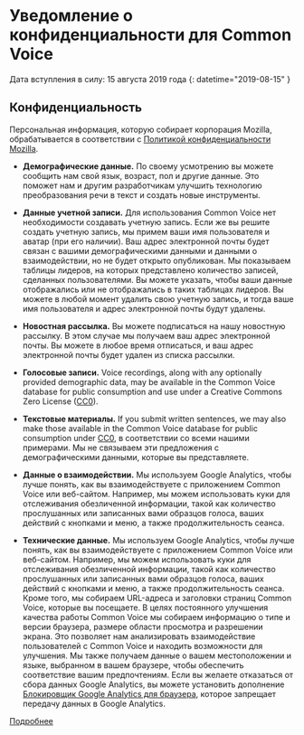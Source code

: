# Уведомление о конфиденциальности для Common Voice 

Дата вступления в силу: 15 августа 2019 года {: datetime="2019-08-15" }

## Конфиденциальность

Персональная информация, которую собирает корпорация Mozilla, обрабатывается в соответствии с [Политикой конфиденциальности Mozilla](https://www.mozilla.org/privacy).

* **Демографические данные.** По своему усмотрению вы можете сообщить нам свой язык, возраст, пол и другие данные. Это поможет нам и другим разработчикам улучшить технологию преобразования речи в текст и создать новые инструменты.

* **Данные учетной записи.** Для использования Common Voice нет необходимости создавать учетную запись. Если же вы решите создать учетную запись, мы примем ваши имя пользователя и аватар (при его наличии). Ваш адрес электронной почты будет связан с вашими демографическими данными и данными о взаимодействии, но не будет открыто опубликован. Мы показываем таблицы лидеров, на которых представлено количество записей, сделанных пользователями. Вы можете указать, чтобы ваши данные отображались или не отображались в таких таблицах лидеров. Вы можете в любой момент удалить свою учетную запись, и тогда ваше имя пользователя и адрес электронной почты будут удалены.

* **Новостная рассылка.** Вы можете подписаться на нашу новостную рассылку. В этом случае мы получаем ваш адрес электронной почты. Вы можете в любое время отписаться, и ваш адрес электронной почты будет удален из списка рассылки.

* **Голосовые записи.** Voice recordings, along with any optionally provided demographic data, may be available in the Common Voice database for public consumption and use under a Creative Commons Zero License ([CC0](https://creativecommons.org/publicdomain/zero/1.0/)).

* **Текстовые материалы.** If you submit written sentences, we may also make those available in the Common Voice database for public consumption under [CC0](https://creativecommons.org/publicdomain/zero/1.0/), в соответствии со всеми нашими примерами. Мы не связываем эти предложения с демографическими данными, которые вы представляете.

* **Данные о взаимодействии.** Мы используем Google Analytics, чтобы лучше понять, как вы взаимодействуете с приложением Common Voice или веб-сайтом. Например, мы можем использовать куки для отслеживания обезличенной информации, такой как количество прослушанных или записанных вами образцов голоса, ваших действий с кнопками и меню, а также продолжительность сеанса.

* **Технические данные.** Мы используем Google Analytics, чтобы лучше понять, как вы взаимодействуете с приложением Common Voice или веб-сайтом. Например, мы можем использовать куки для отслеживания обезличенной информации, такой как количество прослушанных или записанных вами образцов голоса, ваших действий с кнопками и меню, а также продолжительность сеанса. Кроме того, мы собираем URL-адреса и заголовки страниц Common Voice, которые вы посещаете. В целях постоянного улучшения качества работы Common Voice мы собираем информацию о типе и версии браузера, размере области просмотра и разрешении экрана. Это позволяет нам анализировать взаимодействие пользователей с Common Voice и находить возможности для улучшения. Мы также получаем данные о вашем местоположении и языке, выбранном в вашем браузере, чтобы обеспечить соответствие вашим предпочтениям. Если вы желаете отказаться от сбора данных Google Analytics, вы можете установить дополнение [Блокировщик Google Analytics для браузера](https://tools.google.com/dlpage/gaoptout), которое запрещает передачу данных в Google Analytics. 

[Подробнее](https://github.com/common-voice/common-voice/blob/main/docs/data_dictionary.md)

